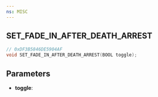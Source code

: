 ```yaml
---
ns: MISC
---
```

## SET_FADE_IN_AFTER_DEATH_ARREST

```c
// 0xDF3B5846DE5904AF
void SET_FADE_IN_AFTER_DEATH_ARREST(BOOL toggle);
```

## Parameters
* **toggle**:
